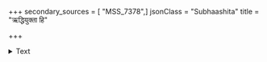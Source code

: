 +++
secondary_sources = [ "MSS_7378",]
jsonClass = "Subhaashita"
title = "ऋद्धियुक्ता हि"

+++

<details><summary>Text</summary>

... ... ... ... ... ...।  
ऋद्धियुक्ता हि पुरुषा न सहन्ते परस्तवम्॥
</details>
